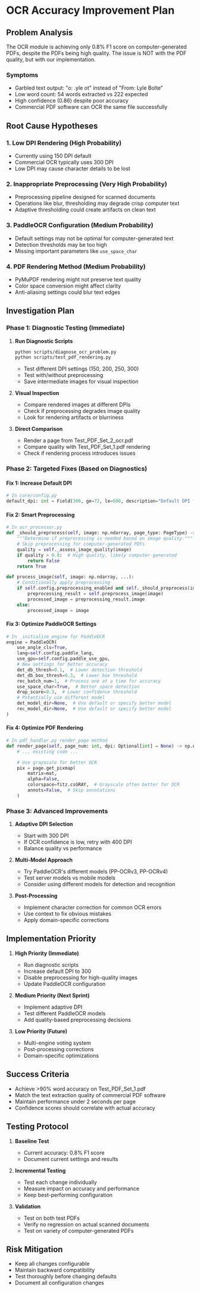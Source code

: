 # OCR Accuracy Improvement Plan

## Problem Analysis

The OCR module is achieving only 0.8% F1 score on computer-generated PDFs, despite the PDFs being high quality. The issue is NOT with the PDF quality, but with our implementation.

### Symptoms
- Garbled text output: "o: .yle ot" instead of "From: Lyle Bolte"
- Low word count: 54 words extracted vs 222 expected
- High confidence (0.86) despite poor accuracy
- Commercial PDF software can OCR the same file successfully

## Root Cause Hypotheses

### 1. **Low DPI Rendering** (High Probability)
- Currently using 150 DPI default
- Commercial OCR typically uses 300 DPI
- Low DPI may cause character details to be lost

### 2. **Inappropriate Preprocessing** (Very High Probability)
- Preprocessing pipeline designed for scanned documents
- Operations like blur, thresholding may degrade crisp computer text
- Adaptive thresholding could create artifacts on clean text

### 3. **PaddleOCR Configuration** (Medium Probability)
- Default settings may not be optimal for computer-generated text
- Detection thresholds may be too high
- Missing important parameters like `use_space_char`

### 4. **PDF Rendering Method** (Medium Probability)
- PyMuPDF rendering might not preserve text quality
- Color space conversion might affect clarity
- Anti-aliasing settings could blur text edges

## Investigation Plan

### Phase 1: Diagnostic Testing (Immediate)

1. **Run Diagnostic Scripts**
   ```bash
   python scripts/diagnose_ocr_problem.py
   python scripts/test_pdf_rendering.py
   ```
   - Test different DPI settings (150, 200, 250, 300)
   - Test with/without preprocessing
   - Save intermediate images for visual inspection

2. **Visual Inspection**
   - Compare rendered images at different DPIs
   - Check if preprocessing degrades image quality
   - Look for rendering artifacts or blurriness

3. **Direct Comparison**
   - Render a page from Test_PDF_Set_2_ocr.pdf
   - Compare quality with Test_PDF_Set_1.pdf rendering
   - Check if rendering process introduces issues

### Phase 2: Targeted Fixes (Based on Diagnostics)

#### Fix 1: Increase Default DPI
```python
# In core/config.py
default_dpi: int = Field(300, ge=72, le=600, description="Default DPI for rendering")
```

#### Fix 2: Smart Preprocessing
```python
# In ocr_processor.py
def _should_preprocess(self, image: np.ndarray, page_type: PageType) -> bool:
    """Determine if preprocessing is needed based on image quality."""
    # Skip preprocessing for computer-generated PDFs
    quality = self._assess_image_quality(image)
    if quality > 0.8:  # High quality, likely computer-generated
        return False
    return True

def process_image(self, image: np.ndarray, ...):
    # Conditionally apply preprocessing
    if self.config.preprocessing_enabled and self._should_preprocess(image, page_type):
        preprocessing_result = self.preprocess_image(image)
        processed_image = preprocessing_result.image
    else:
        processed_image = image
```

#### Fix 3: Optimize PaddleOCR Settings
```python
# In _initialize_engine for PaddleOCR
engine = PaddleOCR(
    use_angle_cls=True,
    lang=self.config.paddle_lang,
    use_gpu=self.config.paddle_use_gpu,
    # New settings for better accuracy
    det_db_thresh=0.1,  # Lower detection threshold
    det_db_box_thresh=0.3,  # Lower box threshold
    rec_batch_num=1,  # Process one at a time for accuracy
    use_space_char=True,  # Better space detection
    drop_score=0.3,  # Lower confidence threshold
    # Potentially use different model
    det_model_dir=None,  # Use default or specify better model
    rec_model_dir=None,  # Use default or specify better model
)
```

#### Fix 4: Optimize PDF Rendering
```python
# In pdf_handler.py render_page method
def render_page(self, page_num: int, dpi: Optional[int] = None) -> np.ndarray:
    # ... existing code ...

    # Use grayscale for better OCR
    pix = page.get_pixmap(
        matrix=mat,
        alpha=False,
        colorspace=fitz.csGRAY,  # Grayscale often better for OCR
        annots=False,  # Skip annotations
    )
```

### Phase 3: Advanced Improvements

1. **Adaptive DPI Selection**
   - Start with 300 DPI
   - If OCR confidence is low, retry with 400 DPI
   - Balance quality vs performance

2. **Multi-Model Approach**
   - Try PaddleOCR's different models (PP-OCRv3, PP-OCRv4)
   - Test server models vs mobile models
   - Consider using different models for detection and recognition

3. **Post-Processing**
   - Implement character correction for common OCR errors
   - Use context to fix obvious mistakes
   - Apply domain-specific corrections

## Implementation Priority

1. **High Priority (Immediate)**
   - Run diagnostic scripts
   - Increase default DPI to 300
   - Disable preprocessing for high-quality images
   - Update PaddleOCR configuration

2. **Medium Priority (Next Sprint)**
   - Implement adaptive DPI
   - Test different PaddleOCR models
   - Add quality-based preprocessing decisions

3. **Low Priority (Future)**
   - Multi-engine voting system
   - Post-processing corrections
   - Domain-specific optimizations

## Success Criteria

- Achieve >90% word accuracy on Test_PDF_Set_1.pdf
- Match the text extraction quality of commercial PDF software
- Maintain performance under 2 seconds per page
- Confidence scores should correlate with actual accuracy

## Testing Protocol

1. **Baseline Test**
   - Current accuracy: 0.8% F1 score
   - Document current settings and results

2. **Incremental Testing**
   - Test each change individually
   - Measure impact on accuracy and performance
   - Keep best-performing configuration

3. **Validation**
   - Test on both test PDFs
   - Verify no regression on actual scanned documents
   - Test on variety of computer-generated PDFs

## Risk Mitigation

- Keep all changes configurable
- Maintain backward compatibility
- Test thoroughly before changing defaults
- Document all configuration changes
